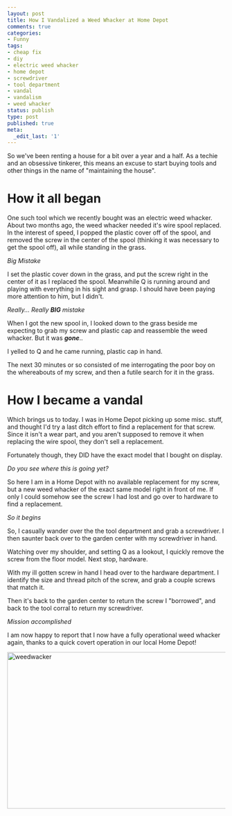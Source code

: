 ```yaml
---
layout: post
title: How I Vandalized a Weed Whacker at Home Depot
comments: true
categories:
- Funny
tags:
- cheap fix
- diy
- electric weed whacker
- home depot
- screwdriver
- tool department
- vandal
- vandalism
- weed whacker
status: publish
type: post
published: true
meta:
  _edit_last: '1'
---
```

So we've been renting a house for a bit over a year and a half.  As a techie and an obsessive tinkerer, this means an excuse to start buying tools and other things in the name of "maintaining the house".

<h1>How it all began</h1>
One such tool which we recently bought was an electric weed whacker.  About two months ago, the weed whacker needed it's wire spool replaced.  In the interest of speed, I popped the plastic cover off of the spool, and removed the screw in the center of the spool (thinking it was necessary to get the spool off), all while standing in the grass.

<em>Big Mistake</em>

I set the plastic cover down in the grass, and put the screw right in the center of it as I replaced the spool.  Meanwhile Q is running around and playing with everything in his sight and grasp.  I should have been paying more attention to him, but I didn't.

<em>Really... Really <strong>BIG</strong> mistake</em>

When I got the new spool in, I looked down to the grass beside me expecting to grab my screw and plastic cap and reassemble the weed whacker.  But it was <em><strong>gone</strong></em>..

I yelled to Q and he came running, plastic cap in hand.

The next 30 minutes or so consisted of me interrogating the poor boy on the whereabouts of my screw, and then a futile search for it in the grass.

<h1>How I became a vandal</h1>
Which brings us to today.  I was in Home Depot picking up some misc. stuff, and thought I'd try a last ditch effort to find a replacement for that screw.  Since it isn't a wear part, and you aren't supposed to remove it when replacing the wire spool, they don't sell a replacement.

Fortunately though, they DID have the exact model that I bought on display.

<em>Do you see where this is going yet?</em>

So here I am in a Home Depot with no available replacement for my screw, but a new weed whacker of the exact same model right in front of me.  If only I could somehow see the screw I had lost and go over to hardware to find a replacement.

<em>So it begins</em>

So, I casually wander over the the tool department and grab a screwdriver.  I then saunter back over to the garden center with my screwdriver in hand.

Watching over my shoulder, and setting Q as a lookout, I quickly remove the screw from the floor model.  Next stop, hardware.

With my ill gotten screw in hand I head over to the hardware department.  I identify the size and thread pitch of the screw, and grab a couple screws that match it.

Then it's back to the garden center to return the screw I "borrowed", and back to the tool corral to return my screwdriver.

<em>Mission accomplished</em>

I am now happy to report that I now have a fully operational weed whacker again, thanks to a quick covert operation in our local Home Depot!

<img src="http://farm6.static.flickr.com/5195/5896209886_a0125d52d5_z.jpg" width="640" height="361" alt="weedwacker"/>
